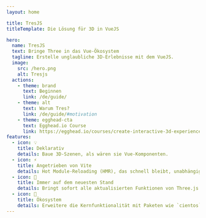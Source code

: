```yaml
---
layout: home

title: TresJS
titleTemplate: Die Lösung für 3D in VueJS

hero:
  name: TresJS
  text: Bringe Three in das Vue-Ökosystem
  tagline: Erstelle unglaubliche 3D-Erlebnisse mit dem VueJS.
  image:
    src: /hero.png
    alt: Tresjs
  actions:
    - theme: brand
      text: Beginnen
      link: /de/guide/
    - theme: alt
      text: Warum Tres?
      link: /de/guide/#motivation
    - theme: egghead-cta
      text: Egghead.io Course
      link: https://egghead.io/courses/create-interactive-3d-experiences-with-tresjs-004057c2
features:
  - icon: 💡
    title: Deklarativ
    details: Baue 3D-Szenen, als wären sie Vue-Komponenten.
  - icon: ⚡️
    title: Angetrieben von Vite
    details: Hot Module-Reloading (HMR), das schnell bleibt, unabhängig von der Größe der Anwendung.
  - icon: 🥰
    title: Immer auf dem neuesten Stand
    details: Bringt sofort alle aktualisierten Funktionen von Three.js.
  - icon: 🌳
    title: Ökosystem
    details: Erweitere die Kernfunktionalität mit Paketen wie `cientos` und `postprocessing`. Oder füge deine eigenen hinzu.
---
```


